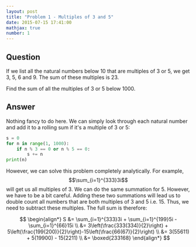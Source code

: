 ```yaml
---
layout: post
title: "Problem 1 - Multiples of 3 and 5"
date: 2015-07-15 17:41:00
mathjax: true
number: 1
---
```


## Question

If we list all the natural numbers below 10 that are multiples of 3  or 5, we get 3, 5, 6 and 9. The sum of these multiples is 23.

Find the sum of all the multiples of 3 or 5 below 1000.

## Answer

Nothing fancy to do here. We can simply look through each natural number and add it to a rolling sum if it's a multiple of 3 or 5:

```python
s = 0
for n in range(1, 1000):
    if n % 3 == 0 or n % 5 == 0:
        s += n
print(n)
```

However, we can solve this problem completely analytically. For example, $$\sum_{i=1}^{333}3i$$ will get us all multiples of 3. We can do the same summation for 5. However, we have to be a bit careful. Adding these two summations will lead us to double count all numbers that are both multiples of 3 and 5 i.e. 15. Thus, we need to subtract these multiples. The full sum is therefore:


$$
\begin{align*}
S &= \sum_{i=1}^{333}3i + \sum_{i=1}^{199}5i - \sum_{i=1}^{66}15i
\\
&= 3\left(\frac{333(334)}{2}\right) + 5\left(\frac{199(200)}{2}\right)-15\left(\frac{66(67)}{2}\right)
\\ &=
3(55611) + 5(19900) - 15(2211)
\\ &=
\boxed{233168}
\end{align*}
$$
